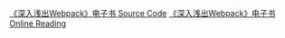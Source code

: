 [《深入浅出Webpack》电子书 Source Code](https://github.com/gwuhaolin/dive-into-webpack)
[《深入浅出Webpack》电子书 Online Reading](http://webpack.wuhaolin.cn)